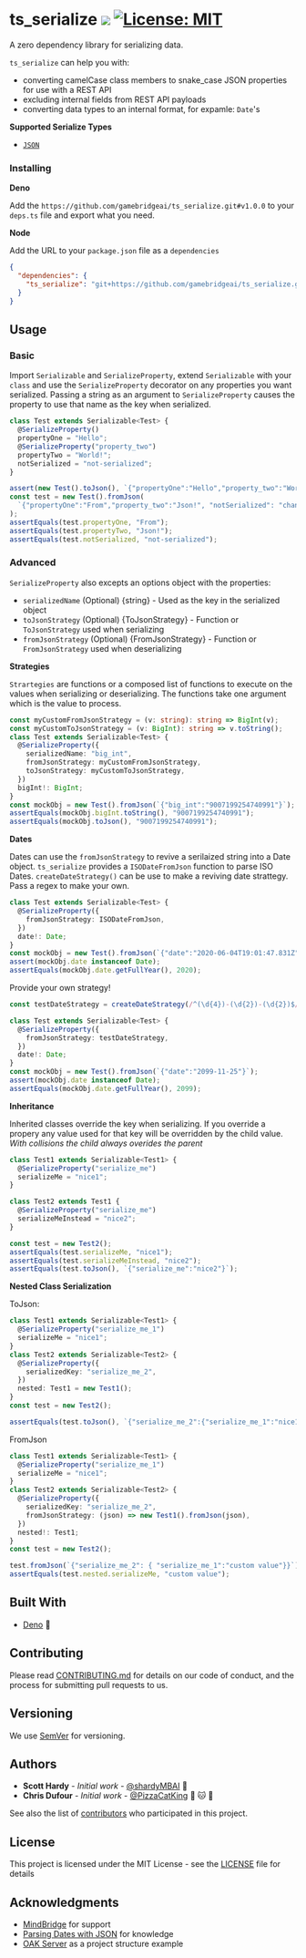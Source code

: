 # ts_serialize ![](https://github.com/GameBridgeAI/ts_serialize/workflows/ci/badge.svg) [![License: MIT](https://img.shields.io/badge/License-MIT-yellow.svg)](https://opensource.org/licenses/MIT)

A zero dependency library for serializing data.

`ts_serialize` can help you with:

- converting camelCase class members to snake_case JSON properties for use with a REST API
- excluding internal fields from REST API payloads
- converting data types to an internal format, for expamle: `Date`'s

**Supported Serialize Types**

- [`JSON`](https://developer.mozilla.org/en-US/docs/Web/JavaScript/Reference/Global_Objects/JSON)

### Installing

**Deno**

Add the `https://github.com/gamebridgeai/ts_serialize.git#v1.0.0` to your `deps.ts` file and export what you need.

**Node**

Add the URL to your `package.json` file as a `dependencies`

```json
{
  "dependencies": {
    "ts_serialize": "git+https://github.com/gamebridgeai/ts_serialize.git#v1.0.0"
  }
}
```

## Usage

### Basic

Import `Serializable` and `SerializeProperty`, extend `Serializable` with your `class`
and use the `SerializeProperty` decorator on any properties you want serialized.
Passing a string as an argument to `SerializeProperty` causes the property to use
that name as the key when serialized.

```ts
class Test extends Serializable<Test> {
  @SerializeProperty()
  propertyOne = "Hello";
  @SerializeProperty("property_two")
  propertyTwo = "World!";
  notSerialized = "not-serialized";
}

assert(new Test().toJson(), `{"propertyOne":"Hello","property_two":"World!"}`);
const test = new Test().fromJson(
  `{"propertyOne":"From","property_two":"Json!", "notSerialized": "changed" }`
);
assertEquals(test.propertyOne, "From");
assertEquals(test.propertyTwo, "Json!");
assertEquals(test.notSerialized, "not-serialized");
```

### Advanced

`SerializeProperty` also excepts an options object with the properties:

- `serializedName` (Optional) {string} - Used as the key in the serialized object
- `toJsonStrategy` (Optional) {ToJsonStrategy} - Function or `ToJsonStrategy` used when serializing
- `fromJsonStrategy` (Optional) {FromJsonStrategy} - Function or `FromJsonStrategy` used when deserializing

**Strategies**

`Strartegies` are functions or a composed list of functions to execute on the values when
serializing or deserializing. The functions take one argument which is the value to process.

```ts
const myCustomFromJsonStrategy = (v: string): string => BigInt(v);
const myCustomToJsonStrategy = (v: BigInt): string => v.toString();
class Test extends Serializable<Test> {
  @SerializeProperty({
    serializedName: "big_int",
    fromJsonStrategy: myCustomFromJsonStrategy,
    toJsonStrategy: myCustomToJsonStrategy,
  })
  bigInt!: BigInt;
}
const mockObj = new Test().fromJson(`{"big_int":"9007199254740991"}`);
assertEquals(mockObj.bigInt.toString(), "9007199254740991");
assertEquals(mockObj.toJson(), "9007199254740991");
```

**Dates**

Dates can use the `fromJsonStrategy` to revive a serilaized string into a Date object. `ts_serialize`
provides a `ISODateFromJson` function to parse ISO Dates. `createDateStrategy()` can be use to make
a reviving date strattegy. Pass a regex to make your own.

```ts
class Test extends Serializable<Test> {
  @SerializeProperty({
    fromJsonStrategy: ISODateFromJson,
  })
  date!: Date;
}
const mockObj = new Test().fromJson(`{"date":"2020-06-04T19:01:47.831Z"}`);
assert(mockObj.date instanceof Date);
assertEquals(mockObj.date.getFullYear(), 2020);
```

Provide your own strategy!

```ts
const testDateStrategy = createDateStrategy(/^(\d{4})-(\d{2})-(\d{2})$/);

class Test extends Serializable<Test> {
  @SerializeProperty({
    fromJsonStrategy: testDateStrategy,
  })
  date!: Date;
}
const mockObj = new Test().fromJson(`{"date":"2099-11-25"}`);
assert(mockObj.date instanceof Date);
assertEquals(mockObj.date.getFullYear(), 2099);
```

**Inheritance**

Inherited classes override the key when serializing. If you override
a propery any value used for that key will be overridden by the
child value. _With collisions the child always overides the parent_

```ts
class Test1 extends Serializable<Test1> {
  @SerializeProperty("serialize_me")
  serializeMe = "nice1";
}

class Test2 extends Test1 {
  @SerializeProperty("serialize_me")
  serializeMeInstead = "nice2";
}

const test = new Test2();
assertEquals(test.serializeMe, "nice1");
assertEquals(test.serializeMeInstead, "nice2");
assertEquals(test.toJson(), `{"serialize_me":"nice2"}`);
```

**Nested Class Serialization**

ToJson:

```ts
class Test1 extends Serializable<Test1> {
  @SerializeProperty("serialize_me_1")
  serializeMe = "nice1";
}
class Test2 extends Serializable<Test2> {
  @SerializeProperty({
    serializedKey: "serialize_me_2",
  })
  nested: Test1 = new Test1();
}
const test = new Test2();

assertEquals(test.toJson(), `{"serialize_me_2":{"serialize_me_1":"nice1"}}`);
```

FromJson

```ts
class Test1 extends Serializable<Test1> {
  @SerializeProperty("serialize_me_1")
  serializeMe = "nice1";
}
class Test2 extends Serializable<Test2> {
  @SerializeProperty({
    serializedKey: "serialize_me_2",
    fromJsonStrategy: (json) => new Test1().fromJson(json),
  })
  nested!: Test1;
}
const test = new Test2();

test.fromJson(`{"serialize_me_2": { "serialize_me_1":"custom value"}}`);
assertEquals(test.nested.serializeMe, "custom value");
```

## Built With

- [Deno](http://deno.land) :sauropod:

## Contributing

Please read [CONTRIBUTING.md](CONTRIBUTING.md) for details on our code of conduct, and the process for submitting pull requests to us.

## Versioning

We use [SemVer](http://semver.org/) for versioning.

## Authors

- **Scott Hardy** - _Initial work_ - [@shardyMBAI](https://github.com/shardyMBAI) :frog:
- **Chris Dufour** - _Initial work_ - [@PizzaCatKing](https://github.com/PizzaCatKing) :pizza: :cat: :crown:

See also the list of [contributors](CONTRIBUTORS.md) who participated in this project.

## License

This project is licensed under the MIT License - see the [LICENSE](LICENSE) file for details

## Acknowledgments

- [MindBridge](https://mindbridge.ai) for support
- [Parsing Dates with JSON](https://weblog.west-wind.com/posts/2014/Jan/06/JavaScript-JSON-Date-Parsing-and-real-Dates) for knowledge
- [OAK Server](https://github.com/oakserver/oak) as a project structure example
